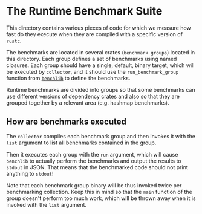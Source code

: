 # The Runtime Benchmark Suite
This directory contains various pieces of code for which we measure how fast do they execute
when they are compiled with a specific version of `rustc`.

The benchmarks are located in several crates (`benchmark groups`) located in this directory. Each
group defines a set of benchmarks using named closures. Each group should have a single,
default, binary target, which will be executed by `collector`, and it should use the
`run_benchmark_group` function from [`benchlib`](../benchlib) to define the benchmarks.

Runtime benchmarks are divided into groups so that some benchmarks can use different versions of
dependency crates and also so that they are grouped together by a relevant area
(e.g. hashmap benchmarks).

## How are benchmarks executed
The `collector` compiles each benchmark group and then invokes it with the `list` argument to list
all benchmarks contained in the group.

Then it executes each group with the `run` argument, which will cause `benchlib` to actually perform
the benchmarks and output the results to `stdout` in JSON. That means that the benchmarked code should
not print anything to `stdout`!

Note that each benchmark group binary will be thus invoked twice per benchmarking collection. Keep this
in mind so that the `main` function of the group doesn't perform too much work, which will be thrown
away when it is invoked with the `list` argument.
